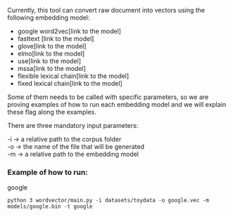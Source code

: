 Currently, this tool can convert raw document into vectors
using the following embedding model:

* google word2vec[link to the model]
* fasttext [link to the model]
* glove[link to the model]
* elmo[link to the model]
* use[link to the model]
* mssa[link to the model]
* flexible lexical chain[link to the model]
* fixed lexical chain[link to the model]


Some of them needs to be called with specific parameters, so we are proving
examples of how to run each embedding model and we will explain these flag
along the examples.


There are three mandatory input parameters:

-i -> a relative path to the corpus folder\
-o -> the name of the file that will be generated\
-m -> a relative path to the embedding model

### Example of how to run:

google 

    python 3 wordvector/main.py -i datasets/toydata -o google.vec -m models/google.bin -t google 
    
   
